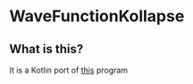 # WaveFunctionKollapse

## What is this?
It is a Kotlin port of [this](https://github.com/mxgmn/WaveFunctionCollapse) program

